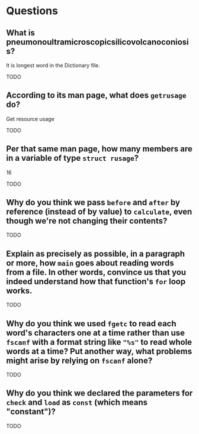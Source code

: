 # Questions

## What is pneumonoultramicroscopicsilicovolcanoconiosis?
It is longest word in the Dictionary file.

TODO

## According to its man page, what does `getrusage` do?
Get resource usage

TODO

## Per that same man page, how many members are in a variable of type `struct rusage`?
16

TODO

## Why do you think we pass `before` and `after` by reference (instead of by value) to `calculate`, even though we're not changing their contents?

TODO

## Explain as precisely as possible, in a paragraph or more, how `main` goes about reading words from a file. In other words, convince us that you indeed understand how that function's `for` loop works.

TODO

## Why do you think we used `fgetc` to read each word's characters one at a time rather than use `fscanf` with a format string like `"%s"` to read whole words at a time? Put another way, what problems might arise by relying on `fscanf` alone?

TODO

## Why do you think we declared the parameters for `check` and `load` as `const` (which means "constant")?

TODO
